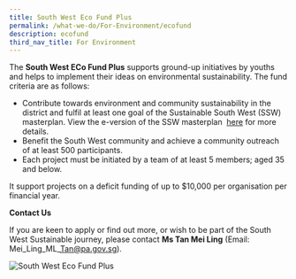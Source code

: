 ```yaml
---
title: South West Eco Fund Plus
permalink: /what-we-do/For-Environment/ecofund
description: ecofund
third_nav_title: For Environment
---
```



The **South West ECo Fund Plus** supports ground-up initiatives by youths and helps to implement their ideas on environmental sustainability. The fund criteria are as follows:  

*   Contribute towards environment and community sustainability in the district and fulfil at least one goal of the Sustainable South West (SSW) masterplan. View the e-version of the SSW masterplan  [here](https://www.cdc.gov.sg/docs/librariesprovider6/documents-swcdc/pdf-files/ssw_digital-29-10-19.pdf?sfvrsn=1933014e_6) for more details.
*   Benefit the South West community and achieve a community outreach of at least 500 participants.
*   Each project must be initiated by a team of at least 5 members; aged 35 and below.

It support projects on a deficit funding of up to $10,000 per organisation per financial year. 

**Contact Us**   
  
If you are keen to apply or find out more, or wish to be part of the South West Sustainable journey, please contact **Ms Tan Mei Ling** (Email: Mei\_Ling\_ML\_Tan@pa.gov.sg).

![South West Eco Fund Plus](https://www.cdc.gov.sg/images/librariesprovider6/what-we-do/environment/south-west-eco-fund-plus.jpg?sfvrsn=e04dd194_2)